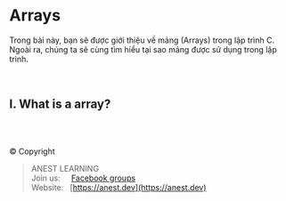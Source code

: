 
# Arrays

Trong bài này, bạn sẽ được giới thiệu về mảng (Arrays) trong lập trình C. Ngoài ra, chúng ta sẽ cùng tìm hiểu tại sao mảng được sử dụng trong lập trình.

<br />

## I. What is a array?



<br />

##  

© Copyright
> ANEST LEARNING  
> Join us: &nbsp;&nbsp;&nbsp; [Facebook groups](https://www.facebook.com/groups/anest.learning/)  
> Website: &nbsp; [https://anest.dev](https://anest.dev)  
